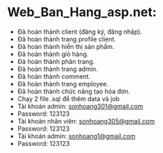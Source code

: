 # Web_Ban_Hang_asp.net:
+ Đã hoàn thành client (đăng ký, đăng nhập).
+ Đã hoàn thành trang profile client.
+ Đã hoàn thành hiển thị sản phẩm.
+ Đã hoàn thành giỏ hàng.
+ Đã hoàn thành phân trang.
+ Đã hoàn thành trang admin.
+ Đã hoàn thành comment.
+ Đã hoàn thành trang employee.
+ Đã hoàn thành chức năng tạo hóa đơn.
+ Chạy 2 file .sql để thêm data và job
+ Tài khoản admin: sonhoang301@gmail.com 
+ Password: 123123
+ Tài khoản nhân viên: sonhoang305@gmail.com 
+ Password: 123123
+ Tài khoản admin: sonhoang1@gmail.com 
+ Password: 123123
